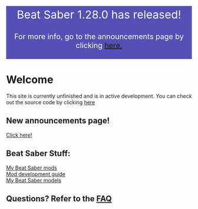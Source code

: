 <!--- 
<div style="background-color: black; text-align: center; font-size:30px; padding:5px; color:white">InGameText is being rewritten!</div> 

<div style="background-color: black; text-align: center; font-size:20px; padding:5px; color:white">

<p>For more info, click
<a href="https://cgray1234.github.io/bs-stuff/mods">here.</a>
</p>
</div>
-->

<div style="background-color: #5450b5; text-align: center; font-size:30px; padding:5px; color:white">Beat Saber 1.28.0 has released!</div> 

<div style="background-color: #5450b5; text-align: center; font-size:20px; padding:5px; color:white">

<p>For more info, go to the announcements page by clicking
<a href="https://cgray1234.github.io/bs-stuff/announcements">here.</a>
</p>
</div>

# Welcome
This site is currently unfinished and is in active development. You can check out the source code by clicking [here](https://github.com/CGray1234/cgray1234.github.io)
<br/>

## New announcements page!
[Click here!](./bs-stuff/announcements)

## Beat Saber Stuff:
[My Beat Saber mods](./bs-stuff/mods)  
[Mod development guide](./bs-stuff/making-quest-mods/getting-started)  
[My Beat Saber models](./bs-models/models)
<br/>
## Questions? Refer to the [FAQ](./FAQ)